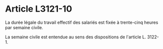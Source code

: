# Article L3121-10

La durée légale du travail effectif des salariés est fixée à trente-cinq heures par semaine civile.

La semaine civile est entendue au sens des dispositions de l'article L. 3122-1.